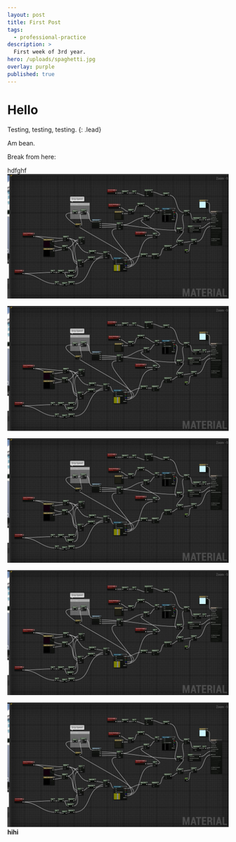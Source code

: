 ```yaml
---
layout: post
title: First Post
tags:
  - professional-practice
description: >
  First week of 3rd year.
hero: /uploads/spaghetti.jpg
overlay: purple
published: true
---
```


# Hello

Testing, testing, testing. 
{: .lead}

Am bean.

Break from here:
<!--break-->

hdfghf
![wonky normal map](/uploads/spaghetti.jpg)

![wonky normal map](/uploads/spaghetti.jpg)

![wonky normal map](/uploads/spaghetti.jpg)

![wonky normal map](/uploads/spaghetti.jpg)

![wonky normal map](/uploads/spaghetti.jpg)
**hihi**